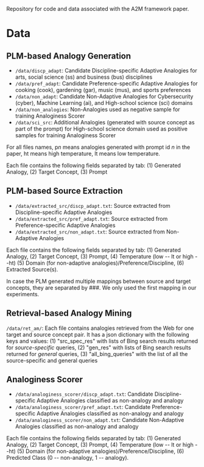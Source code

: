 Repository for code and data associated with the A2M framework paper.

# Data

## PLM-based Analogy Generation

* `/data/discp_adapt`: Candidate Discipline-specific Adaptive Analogies for arts, social science (ss) and business (bus) disciplines
* `/data/pref_adapt`: Candidate Preference-specific Adaptive Analogies for cooking (cook), gardening (gar), music (mus), and sports preferences
* `/data/non_adapt`: Candidate Non-Adaptive Analogies for Cybersecurity (cyber), Machine Learning (ai), and High-school science (sci) domains
* `/data/non_analogies`: Non-Analogies used as negative sample for training Analoginess Scorer
* `/data/sci_src`: Additional Analogies (generated with source concept as part of the prompt) for High-school science domain used as positive samples for training Analoginess Scorer

For all files names, p<em>n</em> means analogies generated with prompt id <em>n</em> in the paper, ht means high temperature, lt means low temperature.

Each file contains the following fields separated by tab: (1) Generated Analogy, (2) Target Concept, (3) Prompt

## PLM-based Source Extraction

* `/data/extracted_src/discp_adapt.txt`: Source extracted from Discipline-specific Adaptive Analogies 
* `/data/extracted_src/pref_adapt.txt`: Source extracted from Preference-specific Adaptive Analogies
* `/data/extracted_src/non_adapt.txt`: Source extracted from Non-Adaptive Analogies

Each file contains the following fields separated by tab: (1) Generated Analogy, (2) Target Concept, (3) Prompt, (4) Temperature (low -- lt or high --ht) (5) Domain (for non-adaptive analogies)/Preference/Discipline, (6) Extracted Source(s). 

In case the PLM generated multiple mappings between source and target concepts, they are separated by ###. We only used the first mapping in our experiments.

## Retrieval-based Analogy Mining

`/data/ret_am/`: Each file contains analogies retrieved from the Web for one target and source concept pair. It has a json dictionary with the following keys and values: (1) "src_spec_res" with lists of Bing search results returned for <em>source-specific</em> queries, (2) "gen_res" with lists of Bing search results returned for <em>general</em> queries, (3) "all_bing_queries" with the list of all the source-specific and general queries 

## Analoginess Scorer

* `/data/analoginess_scorer/discp_adapt.txt`: Candidate Discipline-specific Adaptive Analogies classified as non-analogy and analogy
* `/data/analoginess_scorer/pref_adapt.txt`: Candidate Preference-specific Adaptive Analogies classified as non-analogy and analogy
* `/data/analoginess_scorer/non_adapt.txt`: Candidate Non-Adaptive Analogies classified as non-analogy and analogy

Each file contains the following fields separated by tab: (1) Generated Analogy, (2) Target Concept, (3) Prompt, (4) Temperature (low -- lt or high --ht) (5) Domain (for non-adaptive analogies)/Preference/Discipline, (6) Predicted Class (0 -- non-analogy, 1 -- analogy). 

